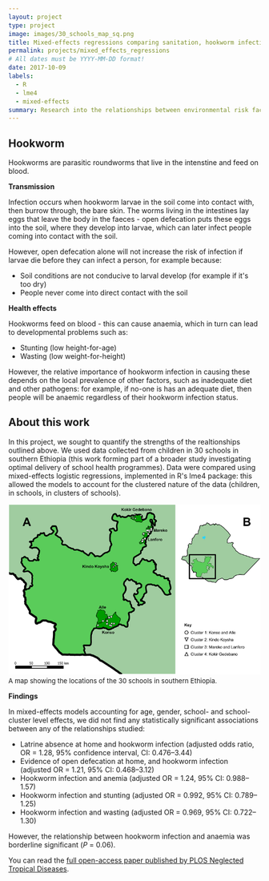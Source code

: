 ```yaml
---
layout: project
type: project
image: images/30_schools_map_sq.png
title: Mixed-effects regressions comparing sanitation, hookworm infection, and child health
permalink: projects/mixed_effects_regressions
# All dates must be YYYY-MM-DD format!
date: 2017-10-09
labels:
  - R
  - lme4
  - mixed-effects
summary: Research into the relationships between environmental risk factors, parasite infection, and anaemia, stunting and wasting.
---
```


<h2>Hookworm</h2>

Hookworms are parasitic roundworms that live in the intenstine and feed on blood. 

<b>Transmission</b>

Infection occurs when hookworm larvae in the soil come into contact with, then burrow through, the bare skin. The worms living in the intestines lay eggs that leave the body in the faeces - open defecation puts these eggs into the soil, where they develop into larvae, which can later infect people coming into contact with the soil. 

However, open defecation alone will not increase the risk of infection if larvae die before they can infect a person, for example because:

 <ul>
  <li>Soil conditions are not conducive to larval develop (for example if it's too dry)</li>
  <li>People never come into direct contact with the soil</li>
</ul> 

<b>Health effects</b>

Hookworms feed on blood - this can cause anaemia, which in turn can lead to developmental problems such as: 

<ul>
  <li>Stunting (low height-for-age)</li>
  <li>Wasting (low weight-for-height)</li>
</ul> 

However, the relative importance of hookworm infection in causing these depends on the local prevalence of other factors, such as inadequate diet and other pathogens: for example, if no-one is has an adequate diet, then people will be anaemic regardless of their hookworm infection status.  

<h2>About this work</h2>

In this project, we sought to quantify the strengths of the realtionships outlined above. We used data collected from children in 30 schools in southern Ethiopia (this work forming part of a broader study investigating optimal delivery of school health programmes). Data were compared using mixed-effects logistic regressions, implemented in R's lme4 package: this allowed the models to account for the clustered nature of the data (children, in schools, in clusters of schools).

<p style="text-align:center;"><img src="/images/30_schools_map.png" alt="map" style="max-width: 100%;  margin-bottom: -1em;"></p><p style="text-align:left;"><font size="2">A map showing the locations of the 30 schools in southern Ethiopia.</font></p>

<b>Findings</b>

In mixed-effects models accounting for age, gender, school- and school-cluster level effects, we did not find any statistically significant associations between any of the relationships studied:

<ul>
  <li>Latrine absence at home and hookworm infection (adjusted odds ratio, OR = 1.28, 95% confidence interval, CI: 0.476–3.44)</li>
  <li>Evidence of open defecation at home, and hookworm infection (adjusted OR = 1.21, 95% CI: 0.468–3.12)</li>
  <li>Hookworm infection and anemia (adjusted OR = 1.24, 95% CI: 0.988–1.57)</li>
  <li>Hookworm infection and stunting (adjusted OR = 0.992, 95% CI: 0.789–1.25)</li>
  <li>Hookworm infection and wasting (adjusted OR = 0.969, 95% CI: 0.722–1.30)</li>
</ul> 

However, the relationship between hookworm infection and anaemia was borderline significant (<i>P</i> = 0.06).

You can read the [full open-access paper published by PLOS Neglected Tropical Diseases](https://journals.plos.org/plosntds/article?id=10.1371/journal.pntd.0005948).
